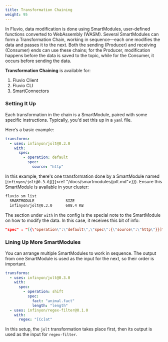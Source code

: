 ```yaml
---
title: Transformation Chaining
weight: 95
---
```


In Fluvio, data modification is done using SmartModules, user-defined functions converted to WebAssembly (WASM). Several SmartModules can form a Transformation Chain, working in sequence—each one modifies the data and passes it to the next. Both the sending (Producer) and receiving (Consumer) ends can use these chains; for the Producer, modification happens before the data is saved to the topic, while for the Consumer, it occurs before sending the data.

**Transformation Chaining** is available for:
1. Fluvio Client
2. Fluvio CLI
3. SmartConnectors

### Setting It Up
Each transformation in the chain is a SmartModule, paired with some specific instructions. Typically, you'd set this up in a `yaml` file.

Here’s a basic example:

```yaml
transforms:
  - uses: infinyon/jolt@0.3.0
    with:
      spec:
        - operation: default
          spec:
            source: "http"
```

In this example, there's one transformation done by a SmartModule named [`infinyon/jolt@0.3.0`]({{<ref "/docs/smartmodules/jolt.md">}}). Ensure this SmartModule is available in your cluster:

```bash
fluvio sm list
  SMARTMODULE              SIZE
  infinyon/jolt@0.3.0      608.4 KB
```

The section under `with` in the config is the special note to the SmartModule on how to modify the data. In this case, it receives this bit of info:

```json
"spec" : "[{\"operation\":\"default\",\"spec\":{\"source\":\"http\"}}]"
```

### Lining Up More SmartModules

You can arrange multiple SmartModules to work in sequence. The output from one SmartModule is used as the input for the next, so their order is important.

```yaml
transforms:
  - uses: infinyon/jolt@0.3.0
    with:
      spec:
        - operation: shift
          spec:
            fact: "animal.fact"
            length: "length"
  - uses: infinyon/regex-filter@0.1.0
    with:
      regex: "[Cc]at"
```

In this setup, the `jolt` transformation takes place first, then its output is used as the input for `regex-filter`.